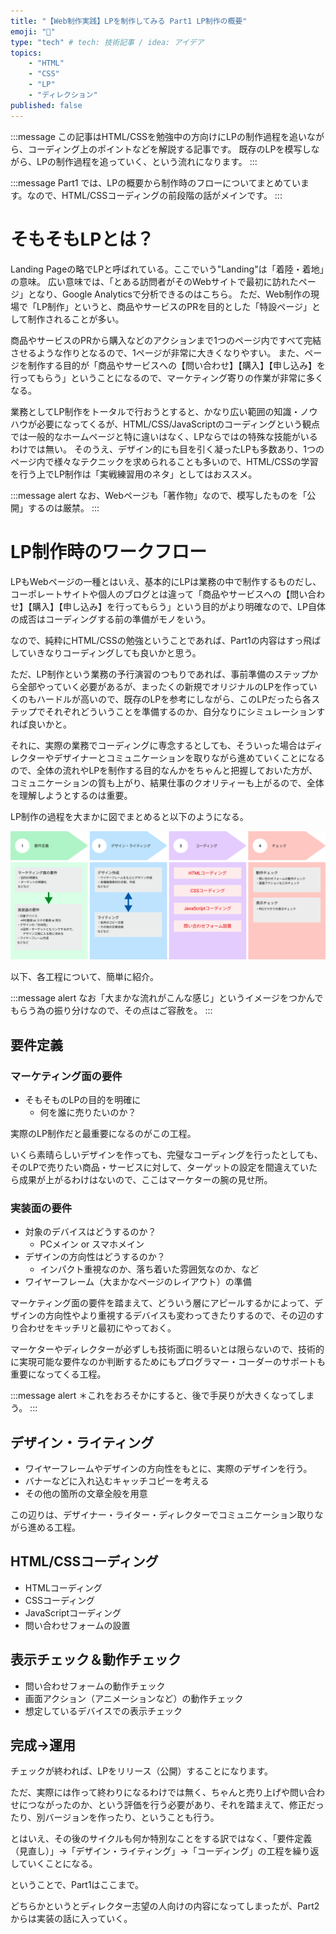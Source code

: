 ```yaml
---
title: "【Web制作実践】LPを制作してみる Part1 LP制作の概要"
emoji: "🐥"
type: "tech" # tech: 技術記事 / idea: アイデア
topics: 
    - "HTML"
    - "CSS"
    - "LP"
    - "ディレクション"
published: false
---
```


:::message
この記事はHTML/CSSを勉強中の方向けにLPの制作過程を追いながら、コーディング上のポイントなどを解説する記事です。
既存のLPを模写しながら、LPの制作過程を追っていく、という流れになります。
:::

:::message
Part1 では、LPの概要から制作時のフローについてまとめています。なので、HTML/CSSコーディングの前段階の話がメインです。
:::


# そもそもLPとは？

Landing Pageの略でLPと呼ばれている。ここでいう"Landing"は「着陸・着地」の意味。
広い意味では、「とある訪問者がそのWebサイトで最初に訪れたページ」となり、Google Analyticsで分析できるのはこちら。
ただ、Web制作の現場で「LP制作」というと、商品やサービスのPRを目的とした「特設ページ」として制作されることが多い。

商品やサービスのPRから購入などのアクションまで1つのページ内ですべて完結させるような作りとなるので、1ページが非常に大きくなりやすい。
また、ページを制作する目的が「商品やサービスへの【問い合わせ】【購入】【申し込み】を行ってもらう」ということになるので、マーケティング寄りの作業が非常に多くなる。

業務としてLP制作をトータルで行おうとすると、かなり広い範囲の知識・ノウハウが必要になってくるが、HTML/CSS/JavaScriptのコーディングという観点では一般的なホームページと特に違いはなく、LPならではの特殊な技能がいるわけでは無い。
そのうえ、デザイン的にも目を引く凝ったLPも多数あり、1つのページ内で様々なテクニックを求められることも多いので、HTML/CSSの学習を行う上でLP制作は「実戦練習用のネタ」としてはおススメ。

:::message alert
なお、Webページも「著作物」なので、模写したものを「公開」するのは厳禁。
:::


# LP制作時のワークフロー

LPもWebページの一種とはいえ、基本的にLPは業務の中で制作するものだし、コーポレートサイトや個人のブログとは違って「商品やサービスへの【問い合わせ】【購入】【申し込み】を行ってもらう」という目的がより明確なので、LP自体の成否はコーディングする前の準備がモノをいう。

なので、純粋にHTML/CSSの勉強ということであれば、Part1の内容はすっ飛ばしていきなりコーディングしても良いかと思う。

ただ、LP制作という業務の予行演習のつもりであれば、事前準備のステップから全部やっていく必要があるが、まったくの新規でオリジナルのLPを作っていくのもハードルが高いので、既存のLPを参考にしながら、このLPだったら各ステップでそれぞれどういうことを準備するのか、自分なりにシミュレーションすれば良いかと。

それに、実際の業務でコーディングに専念するとしても、そういった場合はディレクターやデザイナーとコミュニケーションを取りながら進めていくことになるので、全体の流れやLPを制作する目的なんかをちゃんと把握しておいた方が、コミュニケーションの質も上がり、結果仕事のクオリティーも上がるので、全体を理解しようとするのは重要。

LP制作の過程を大まかに図でまとめると以下のようになる。

![](/images/web_practice_lp/lp-workflow.png)

以下、各工程について、簡単に紹介。

:::message alert
なお「大まかな流れがこんな感じ」というイメージをつかんでもらう為の振り分けなので、その点はご容赦を。
:::


## 要件定義

### マーケティング面の要件

- そもそものLPの目的を明確に
  - 何を誰に売りたいのか？

実際のLP制作だと最重要になるのがこの工程。

いくら素晴らしいデザインを作っても、完璧なコーディングを行ったとしても、そのLPで売りたい商品・サービスに対して、ターゲットの設定を間違えていたら成果が上がるわけはないので、ここはマーケターの腕の見せ所。

### 実装面の要件

- 対象のデバイスはどうするのか？
  - PCメイン or スマホメイン
- デザインの方向性はどうするのか？
  - インパクト重視なのか、落ち着いた雰囲気なのか、など
- ワイヤーフレーム（大まかなページのレイアウト）の準備

マーケティング面の要件を踏まえて、どういう層にアピールするかによって、デザインの方向性やより重視するデバイスも変わってきたりするので、その辺のすり合わせをキッチリと最初にやっておく。

マーケターやディレクターが必ずしも技術面に明るいとは限らないので、技術的に実現可能な要件なのか判断するためにもプログラマー・コーダーのサポートも重要になってくる工程。

:::message alert
＊これをおろそかにすると、後で手戻りが大きくなってしまう。
:::


## デザイン・ライティング

- ワイヤーフレームやデザインの方向性をもとに、実際のデザインを行う。
- バナーなどに入れ込むキャッチコピーを考える
- その他の箇所の文章全般を用意

この辺りは、デザイナー・ライター・ディレクターでコミュニケーション取りながら進める工程。

## HTML/CSSコーディング

- HTMLコーディング
- CSSコーディング
- JavaScriptコーディング
- 問い合わせフォームの設置

## 表示チェック＆動作チェック

- 問い合わせフォームの動作チェック
- 画面アクション（アニメーションなど）の動作チェック
- 想定しているデバイスでの表示チェック

## 完成→運用

チェックが終われば、LPをリリース（公開）することになります。

ただ、実際には作って終わりになるわけでは無く、ちゃんと売り上げや問い合わせにつながったのか、という評価を行う必要があり、それを踏まえて、修正だったり、別バージョンを作ったり、ということも行う。

とはいえ、その後のサイクルも何か特別なことをする訳ではなく、「要件定義（見直し）」→「デザイン・ライティング」→「コーディング」の工程を繰り返していくことになる。


ということで、Part1はここまで。

どちらかというとディレクター志望の人向けの内容になってしまったが、Part2からは実装の話に入っていく。
